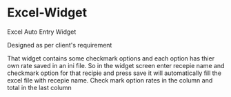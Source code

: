 # Excel-Widget
Excel Auto Entry Widget

Designed as per client's requirement

That widget contains some checkmark options and each option has thier own rate saved in an ini file. So in the widget screen enter recepie name and checkmark option for that recipie and press save it will automatically fill the excel file with recepie name. Check mark option rates in the column and total in the last column
